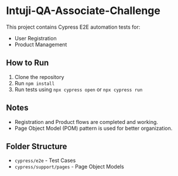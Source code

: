 # Intuji-QA-Associate-Challenge

This project contains Cypress E2E automation tests for:

- User Registration
- Product Management

## How to Run

1. Clone the repository
2. Run `npm install`
3. Run tests using `npx cypress open` or `npx cypress run`

## Notes

- Registration and Product flows are completed and working.
- Page Object Model (POM) pattern is used for better organization.

## Folder Structure

- `cypress/e2e` - Test Cases
- `cypress/support/pages` - Page Object Models
